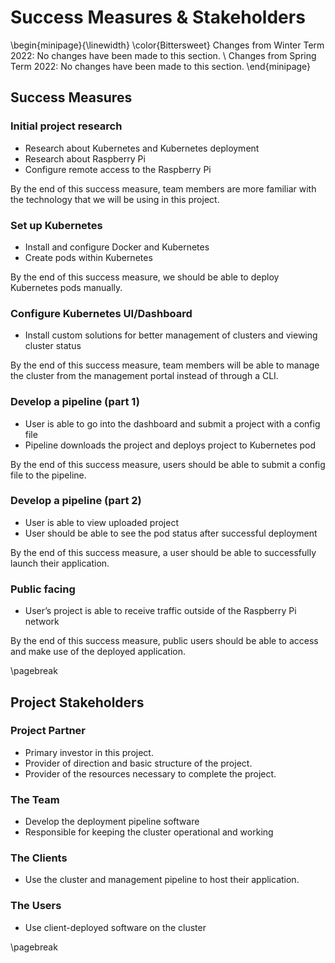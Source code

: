 # Success Measures & Stakeholders

\begin{minipage}{\linewidth}
  \color{Bittersweet}
  Changes from Winter Term 2022: No changes have been made to this section. \\
  Changes from Spring Term 2022: No changes have been made to this section.
\end{minipage}

## Success Measures

### Initial project research

- Research about Kubernetes and Kubernetes deployment
- Research about Raspberry Pi
- Configure remote access to the Raspberry Pi

By the end of this success measure, team members are more familiar with the technology that we will be using in this
project.

### Set up Kubernetes

- Install and configure Docker and Kubernetes
- Create pods within Kubernetes

By the end of this success measure, we should be able to deploy Kubernetes pods manually.

### Configure Kubernetes UI/Dashboard

- Install custom solutions for better management of clusters and viewing cluster status

By the end of this success measure, team members will be able to manage the cluster from the management portal instead
of through a CLI.

### Develop a pipeline (part 1)

- User is able to go into the dashboard and submit a project with a config file
- Pipeline downloads the project and deploys project to Kubernetes pod

By the end of this success measure, users should be able to submit a config file to the pipeline.

### Develop a pipeline (part 2)

- User is able to view uploaded project
- User should be able to see the pod status after successful deployment

By the end of this success measure, a user should be able to successfully launch their application.

### Public facing

- User’s project is able to receive traffic outside of the Raspberry Pi network

By the end of this success measure, public users should be able to access and make use of the deployed application.

\pagebreak

## Project Stakeholders

### Project Partner

- Primary investor in this project.
- Provider of direction and basic structure of the project.
- Provider of the resources necessary to complete the project.

### The Team

- Develop the deployment pipeline software
- Responsible for keeping the cluster operational and working

### The Clients

- Use the cluster and management pipeline to host their application.

### The Users

- Use client-deployed software on the cluster

\pagebreak
